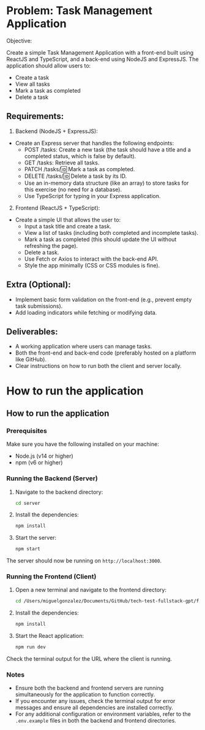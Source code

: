   # Problem: Task Management Application

Objective:

Create a simple Task Management Application with a front-end built using ReactJS and TypeScript, and a back-end using NodeJS and ExpressJS. The application should allow users to:

- Create a task
- View all tasks
- Mark a task as completed
- Delete a task

## Requirements:

1. Backend (NodeJS + ExpressJS):

- Create an Express server that handles the following endpoints:
  - POST /tasks: Create a new task (the task should have a title and a completed status, which is false by default).
  - GET /tasks: Retrieve all tasks.
  - PATCH /tasks/:id: Mark a task as completed.
  - DELETE /tasks/:id: Delete a task by its ID.
  - Use an in-memory data structure (like an array) to store tasks for this exercise (no need for a database).
  - Use TypeScript for typing in your Express application.

2. Frontend (ReactJS + TypeScript):

- Create a simple UI that allows the user to:
  - Input a task title and create a task.
  - View a list of tasks (including both completed and incomplete tasks).
  - Mark a task as completed (this should update the UI without refreshing the page).
  - Delete a task.
  - Use Fetch or Axios to interact with the back-end API.
  - Style the app minimally (CSS or CSS modules is fine).

## Extra (Optional):

- Implement basic form validation on the front-end (e.g., prevent empty task submissions).
- Add loading indicators while fetching or modifying data.

## Deliverables:

- A working application where users can manage tasks.
- Both the front-end and back-end code (preferably hosted on a platform like GitHub).
- Clear instructions on how to run both the client and server locally.

# How to run the application

## How to run the application

### Prerequisites

Make sure you have the following installed on your machine:

- Node.js (v14 or higher)
- npm (v6 or higher)

### Running the Backend (Server)

1. Navigate to the backend directory:
    ```sh
    cd server
    ```

2. Install the dependencies:
    ```sh
    npm install
    ```

3. Start the server:
    ```sh
    npm start
    ```

The server should now be running on `http://localhost:3000`.


### Running the Frontend (Client)

1. Open a new terminal and navigate to the frontend directory:
    ```sh
    cd /Users/miguelgonzalez/Documents/GitHub/tech-test-fullstack-gpt/frontend
    ```

2. Install the dependencies:
    ```sh
    npm install
    ```

3. Start the React application:
    ```sh
    npm run dev
    ```

Check the terminal output for the URL where the client is running.

### Notes

- Ensure both the backend and frontend servers are running simultaneously for the application to function correctly.
- If you encounter any issues, check the terminal output for error messages and ensure all dependencies are installed correctly.
- For any additional configuration or environment variables, refer to the `.env.example` files in both the backend and frontend directories.